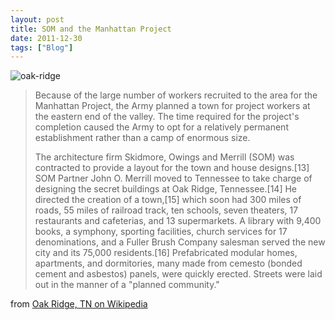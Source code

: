 ```yaml
---
layout: post
title: SOM and the Manhattan Project
date: 2011-12-30
tags: ["Blog"]
---
```


![](oak-ridge.png "oak-ridge")

> Because of the large number of workers recruited to the area for the Manhattan Project, the Army planned a town for project workers at the eastern end of the valley. The time required for the project's completion caused the Army to opt for a relatively permanent establishment rather than a camp of enormous size.> 
> 
> The architecture firm Skidmore, Owings and Merrill (SOM) was contracted to provide a layout for the town and house designs.[13] SOM Partner John O. Merrill moved to Tennessee to take charge of designing the secret buildings at Oak Ridge, Tennessee.[14] He directed the creation of a town,[15] which soon had 300 miles of roads, 55 miles of railroad track, ten schools, seven theaters, 17 restaurants and cafeterias, and 13 supermarkets. A library with 9,400 books, a symphony, sporting facilities, church services for 17 denominations, and a Fuller Brush Company salesman served the new city and its 75,000 residents.[16] Prefabricated modular homes, apartments, and dormitories, many made from cemesto (bonded cement and asbestos) panels, were quickly erected. Streets were laid out in the manner of a "planned community."

from [Oak Ridge, TN on Wikipedia](http://en.wikipedia.org/wiki/Oak_Ridge,_Tennessee#Manhattan_Project)